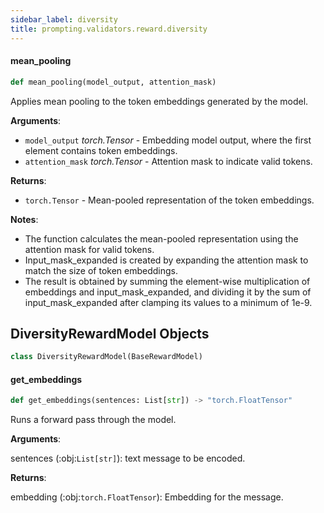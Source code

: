 ```yaml
---
sidebar_label: diversity
title: prompting.validators.reward.diversity
---
```


#### mean\_pooling

```python
def mean_pooling(model_output, attention_mask)
```

Applies mean pooling to the token embeddings generated by the model.

**Arguments**:

- `model_output` _torch.Tensor_ - Embedding model output, where the first element contains token embeddings.
- `attention_mask` _torch.Tensor_ - Attention mask to indicate valid tokens.

**Returns**:

- `torch.Tensor` - Mean-pooled representation of the token embeddings.

**Notes**:

  - The function calculates the mean-pooled representation using the attention mask for valid tokens.
  - Input_mask_expanded is created by expanding the attention mask to match the size of token embeddings.
  - The result is obtained by summing the element-wise multiplication of embeddings and input_mask_expanded,
  and dividing it by the sum of input_mask_expanded after clamping its values to a minimum of 1e-9.

## DiversityRewardModel Objects

```python
class DiversityRewardModel(BaseRewardModel)
```

#### get\_embeddings

```python
def get_embeddings(sentences: List[str]) -> "torch.FloatTensor"
```

Runs a forward pass through the model.

**Arguments**:

  sentences (:obj:`List[str]`):
  text message to be encoded.

**Returns**:

  embedding (:obj:`torch.FloatTensor`):
  Embedding for the message.

